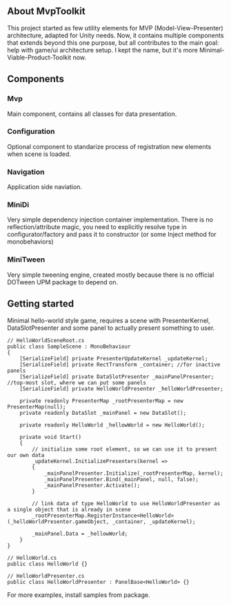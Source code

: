 ## About MvpToolkit

This project started as few utility elements for MVP (Model-View-Presenter) architecture, adapted for Unity needs.
Now, it contains multiple components that extends beyond this one purpose, but all contributes to the main goal: help with game/ui architecture setup.
I kept the name, but it's more Minimal-Viable-Product-Toolkit now.

## Components

### Mvp

Main component, contains all classes for data presentation.

### Configuration

Optional component to standarize process of registration new elements when scene is loaded.

### Navigation

Application side naviation.

### MiniDi

Very simple dependency injection container implementation. There is no reflection/attribute magic, you need to explicitly resolve type in configurator/factory and pass it to constructor (or some Inject method for monobehaviors)

### MiniTween

Very simple tweening engine, created mostly because there is no official DOTween UPM package to depend on.


## Getting started

Minimal hello-world style game, requires a scene with PresenterKernel, DataSlotPresenter and some panel to actually present something to user.

    // HelloWorldSceneRoot.cs
    public class SampleScene : MonoBehaviour
    {
        [SerializeField] private PresenterUpdateKernel _updateKernel;
        [SerializeField] private RectTransform _container; //for inactive panels
        [SerializeField] private DataSlotPresenter _mainPanelPresenter; //top-most slot, where we can put some panels
        [SerializeField] private HelloWorldPresenter _helloWorldPresenter;

        private readonly PresenterMap _rootPresenterMap = new PresenterMap(null);
        private readonly DataSlot _mainPanel = new DataSlot();
    
        private readonly HelloWorld _hellowWorld = new HelloWorld();

        private void Start()
        {
            // initialize some root element, so we can use it to present our own data
            _updateKernel.InitializePresenters(kernel =>
            {
                _mainPanelPresenter.Initialize(_rootPresenterMap, kernel);
                _mainPanelPresenter.Bind(_mainPanel, null, false);
                _mainPanelPresenter.Activate();
            }

            // link data of type HelloWorld to use HelloWorldPresenter as a single object that is already in scene
            _rootPresenterMap.RegisterInstance<HelloWorld>(_helloWorldPresenter.gameObject, _container, _updateKernel);

            _mainPanel.Data = _hellowWorld;
        }
    }

    // HelloWorld.cs
    public class HelloWorld {}
    
    // HelloWorldPresenter.cs
    public class HelloWorldPresenter : PanelBase<HelloWorld> {}

For more examples, install samples from package.
  
